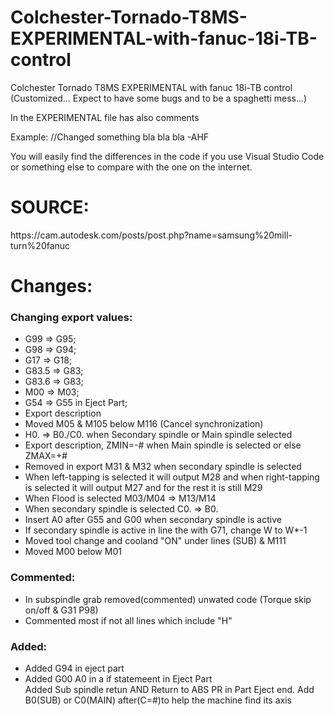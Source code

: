 # Colchester-Tornado-T8MS-EXPERIMENTAL-with-fanuc-18i-TB-control

<p>Colchester Tornado T8MS EXPERIMENTAL with fanuc 18i-TB control (Customized... Expect to have some bugs and to be a spaghetti mess...)<p>
<p>In the EXPERIMENTAL file has also comments<p>
<p>Example: //Changed something bla bla bla -AHF<p>
<p>You will easily find the differences in the code if you use Visual Studio Code or something else to compare with the one on the internet.<p>
    
# SOURCE:
<p>https://cam.autodesk.com/posts/post.php?name=samsung%20mill-turn%20fanuc</p>

# Changes:

<h3>Changing export values:</h3>
<ul>
  <li>G99 => G95;</li>
  <li>G98 => G94;</li>
  <li>G17 => G18;</li>
  <li>G83.5 => G83;</li>
  <li>G83.6 => G83;</li>
  <li>M00 => M03;</li>
  <li>G54 => G55 in Eject Part;</li>
  <li>Export description</li>
  <li>Moved M05 & M105 below M116 (Cancel synchronization)</li>
  <li>H0. => B0./C0. when Secondary spindle or Main spindle selected</li>
  <li>Export description, ZMIN=-# when Main spindle is selected or else ZMAX=+#</li>
  <li>Removed in export M31 & M32 when secondary spindle is selected</li>
  <li>When left-tapping is selected it will output M28 and when right-tapping is selected it will output M27 and for the rest it is still M29</li>
  <li>When Flood is selected M03/M04 => M13/M14</li>
  <li>When secondary spindle is selected C0. => B0.</li>
  <li>Insert A0 after G55 and G00 when secondary spindle is active</li>
  <li>If secondary spindle is active in line the with G71, change W to W*-1</li>
  <li>Moved tool change and cooland "ON" under lines (SUB) & M111</li>
  <li>Moved M00 below M01</li>
</ul>

<h3>Commented:</h3>
<ul>
    <li>In subspindle grab removed(commented) unwated code (Torque skip on/off & G31 P98)</li>
    <li>Commented most if not all lines which include "H"</li>
</ul>

<h3>Added:</h3>
<ul>
    <li>Added G94 in eject part</li>
    <li>Added G00 A0 in a if statemeent in Eject Part</li>
    </li>Added Sub spindle retun AND Return to ABS PR in Part Eject end.</li>
    </li>Add B0(SUB) or C0(MAIN) after(C=#)to help the machine find its axis</li>
</ul>
